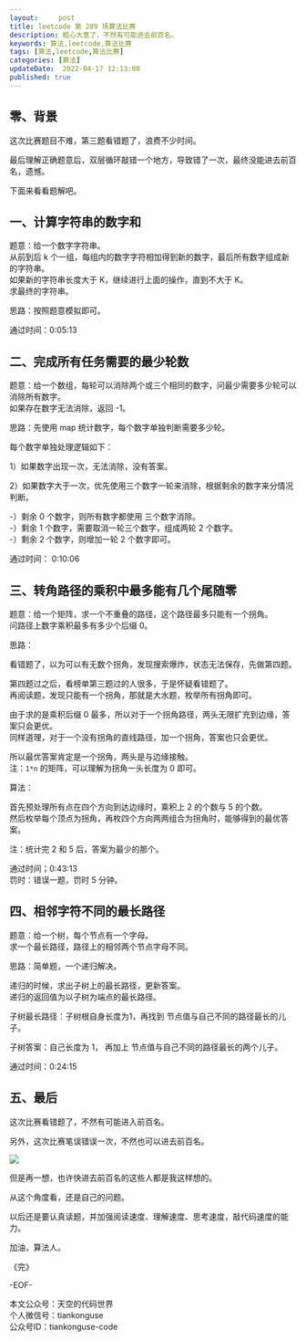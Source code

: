 ```yaml
---   
layout:     post  
title: leetcode 第 289 场算法比赛  
description: 粗心大意了，不然有可能进去前百名。       
keywords: 算法,leetcode,算法比赛  
tags: [算法,leetcode,算法比赛]    
categories: [算法]  
updateDate:  2022-04-17 12:13:00  
published: true  
---  
```



## 零、背景  


这次比赛题目不难，第三题看错题了，浪费不少时间。  


最后理解正确题意后，双层循环敲错一个地方，导致错了一次，最终没能进去前百名，遗憾。  


下面来看看题解吧。  


## 一、计算字符串的数字和  


题意：给一个数字字符串。  
从前到后 k 个一组，每组内的数字字符相加得到新的数字，最后所有数字组成新的字符串。  
如果新的字符串长度大于 K，继续进行上面的操作，直到不大于 K。  
求最终的字符串。  


思路：按照题意模拟即可。  


通过时间：0:05:13  


## 二、完成所有任务需要的最少轮数  


题意：给一个数组，每轮可以消除两个或三个相同的数字，问最少需要多少轮可以消除所有数字。  
如果存在数字无法消除，返回 -1。  


思路：先使用 map 统计数字，每个数字单独判断需要多少轮。  


每个数字单独处理逻辑如下：  


1）如果数字出现一次，无法消除，没有答案。  


2）如果数字大于一次，优先使用三个数字一轮来消除，根据剩余的数字来分情况判断。  


-）剩余 0 个数字，则所有数字都使用 三个数字消除。  
-）剩余 1 个数字，需要取消一轮三个数字，组成两轮 2 个数字。  
-）剩余 2 个数字，则增加一轮 2 个数字即可。  


通过时间： 0:10:06  


## 三、转角路径的乘积中最多能有几个尾随零  


题意：给一个矩阵，求一个不重叠的路径，这个路径最多只能有一个拐角。  
问路径上数字乘积最多有多少个后缀 0。  


思路：


看错题了，以为可以有无数个拐角，发现搜索爆炸，状态无法保存，先做第四题。  


第四题过之后，看榜单第三题过的人很多，于是怀疑看错题了。  
再阅读题，发现只能有一个拐角，那就是大水题，枚举所有拐角即可。  


由于求的是乘积后缀 0 最多，所以对于一个拐角路径，两头无限扩充到边缘，答案只会更优。  
同样道理，对于一个没有拐角的直线路径，加一个拐角，答案也只会更优。  


所以最优答案肯定是一个拐角，两头是与边缘接触。  
注：`1*n` 的矩阵，可以理解为拐角一头长度为 0 即可。   


算法： 


首先预处理所有点在四个方向到达边缘时，乘积上 2 的个数与 5 的个数。  
然后枚举每个顶点为拐角，再枚四个方向两两组合为拐角时，能够得到的最优答案。  


注：统计完 2 和 5 后，答案为最少的那个。  


通过时间；0:43:13  
罚时：错误一题，罚时 5 分钟。  


## 四、相邻字符不同的最长路径  


题意：给一个树，每个节点有一个字母。  
求一个最长路径，路径上的相邻两个节点字母不同。  


思路：简单题，一个递归解决。  


递归的时候，求出子树上的最长路径，更新答案。  
递归的返回值为以子树为端点的最长路径。  


子树最长路径：子树根自身长度为1，再找到 节点值与自己不同的路径最长的儿子。  


子树答案：自己长度为 1， 再加上 节点值与自己不同的路径最长的两个儿子。  


通过时间：0:24:15  


## 五、最后  


这次比赛看错题了，不然有可能进入前百名。  


另外，这次比赛笔误错误一次，不然也可以进去前百名。  



![](https://res2022.tiankonguse.com/images/2022/04/17/001.png)



但是再一想，也许快进去前百名的这些人都是我这样想的。  


从这个角度看，还是自己的问题。  


以后还是要认真读题，并加强阅读速度、理解速度、思考速度，敲代码速度的能力。  


加油，算法人。  


《完》  


-EOF-  



本文公众号：天空的代码世界  
个人微信号：tiankonguse  
公众号ID：tiankonguse-code  
  

